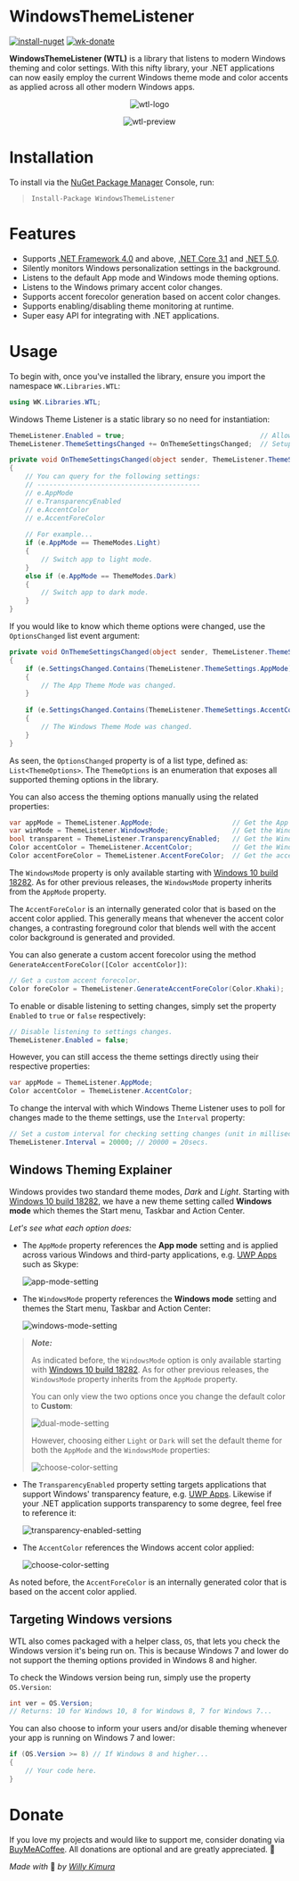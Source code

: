 # WindowsThemeListener
[![install-nuget](https://img.shields.io/badge/Install-NuGet-brightgreen.svg)](https://www.nuget.org/packages/WindowsThemeListener/) [![wk-donate](https://img.shields.io/badge/BuyMeACoffee-Donate-orange.svg)](https://www.buymeacoffee.com/willykimura)

**WindowsThemeListener (WTL)** is a library that listens to modern Windows theming and color settings. With this nifty library, your .NET applications can now easily employ the current Windows theme mode and color accents as applied across all other modern Windows apps.

<div align="center">

![wtl-logo](Assets/Icons/Logo/wtl-logo-variant-lowres.png)

![wtl-preview](Assets/Screenshots/wtl-demo.gif)

</div>

# Installation 

To install via the [NuGet Package Manager](https://www.nuget.org/packages/WindowsThemeListener/) Console, run:

> `Install-Package WindowsThemeListener`

# Features
- Supports [.NET Framework 4.0](https://www.microsoft.com/en-us/download/details.aspx?id=17718) and above, [.NET Core 3.1](https://dotnet.microsoft.com/download/dotnet-core/3.1) and [.NET 5.0](https://dotnet.microsoft.com/download/dotnet/5.0).
- Silently monitors Windows personalization settings in the background.
- Listens to the default App mode and Windows mode theming options.
- Listens to the Windows primary accent color changes.
- Supports accent forecolor generation based on accent color changes.
- Supports enabling/disabling theme monitoring at runtime.
- Super easy API for integrating with .NET applications.

# Usage
To begin with, once you've installed the library, ensure you import the namespace `WK.Libraries.WTL`:

```c#
using WK.Libraries.WTL;
```

Windows Theme Listener is a static library so no need for instantiation:

```c#
ThemeListener.Enabled = true;                                  // Allow listening to settings' changes.
ThemeListener.ThemeSettingsChanged += OnThemeSettingsChanged;  // Setup a settings event listener.

private void OnThemeSettingsChanged(object sender, ThemeListener.ThemeSettingsChangedEventArgs e)
{
    // You can query for the following settings:
    // -----------------------------------------
    // e.AppMode
    // e.TransparencyEnabled
    // e.AccentColor
    // e.AccentForeColor
    
    // For example...
    if (e.AppMode == ThemeModes.Light) 
    {
        // Switch app to light mode.
    }
    else if (e.AppMode == ThemeModes.Dark) 
    {
        // Switch app to dark mode.
    }
}
```

If you would like to know which theme options were changed, use the `OptionsChanged` list event argument:

```c#
private void OnThemeSettingsChanged(object sender, ThemeListener.ThemeSettingsChangedEventArgs e)
{
    if (e.SettingsChanged.Contains(ThemeListener.ThemeSettings.AppMode)) 
    {
        // The App Theme Mode was changed.        
    }
    
    if (e.SettingsChanged.Contains(ThemeListener.ThemeSettings.AccentColor)) 
    {
        // The Windows Theme Mode was changed.
    }
}
```

As seen, the `OptionsChanged` property is of a list type, defined as: `List<ThemeOptions>`. The `ThemeOptions` is an enumeration that exposes all supported theming options in the library.

You can also access the theming options manually using the related properties:

```c#
var appMode = ThemeListener.AppMode;                    // Get the App theme mode.
var winMode = ThemeListener.WindowsMode;                // Get the Windows theme mode.
bool transparent = ThemeListener.TransparencyEnabled;   // Get the Windows transparency.
Color accentColor = ThemeListener.AccentColor;          // Get the Windows accent color.
Color accentForeColor = ThemeListener.AccentForeColor;  // Get the accent forecolor.
```

The `WindowsMode` property is only available starting with [Windows 10 build 18282](https://blogs.windows.com/windows-insider/2018/11/14/announcing-windows-10-insider-preview-build-18282/). As for other previous releases, the `WindowsMode` property inherits from the `AppMode` property.

The `AccentForeColor` is an internally generated color that is based on the accent color applied. This generally means that whenever the accent color changes, a contrasting foreground color that blends well with the accent color background is generated and provided.

You can also generate a custom accent forecolor using the method `GenerateAccentForeColor([Color accentColor])`:

```c#
// Get a custom accent forecolor.
Color foreColor = ThemeListener.GenerateAccentForeColor(Color.Khaki);
```

To enable or disable listening to setting changes, simply set the property `Enabled` to `true` or `false` respectively:

```c#
// Disable listening to settings changes.
ThemeListener.Enabled = false;
```

However, you can still access the theme settings directly using their respective properties:

```c#
var appMode = ThemeListener.AppMode;
Color accentColor = ThemeListener.AccentColor;
```

To change the interval with which Windows Theme Listener uses to poll for changes made to the theme settings, use the `Interval` property:

```c#
// Set a custom interval for checking setting changes (unit in milliseconds).
ThemeListener.Interval = 20000; // 20000 = 20secs.
```

## Windows Theming Explainer

Windows provides two standard theme modes, *Dark* and *Light*. Starting with [Windows 10 build 18282](https://blogs.windows.com/windows-insider/2018/11/14/announcing-windows-10-insider-preview-build-18282/), we have a new theme setting called **Windows mode** which themes the Start menu, Taskbar and Action Center.

*Let's see what each option does:*

- The `AppMode` property references the **App mode** setting and is applied across various Windows and third-party applications, e.g. [UWP Apps](https://docs.microsoft.com/en-us/windows/uwp/get-started/universal-application-platform-guide) such as Skype:

  ![app-mode-setting](Assets/Screenshots/win-app-mode.png)

- The `WindowsMode` property references the **Windows mode** setting and themes the Start menu, Taskbar and Action Center:

  ![windows-mode-setting](Assets/Screenshots/win-windows-mode.png)


> ***Note:***
>
> As indicated before, the `WindowsMode` option is only available starting with [Windows 10 build 18282](https://blogs.windows.com/windows-insider/2018/11/14/announcing-windows-10-insider-preview-build-18282/). As for other previous releases, the `WindowsMode` property inherits from the `AppMode` property. 
>
> You can only view the two options once you change the default color to **Custom**:
>
> ![dual-mode-setting](Assets/Screenshots/win-choose-color.png)
>
> However, choosing either `Light` or `Dark` will set the default theme for both the `AppMode` and  the `WindowsMode` properties:
>
> ![choose-color-setting](Assets/Screenshots/win-default-theme-mode.png)

- The `TransparencyEnabled` property setting targets applications that support Windows' transparency feature, e.g. [UWP Apps](https://docs.microsoft.com/en-us/windows/uwp/get-started/universal-application-platform-guide). Likewise if your .NET application supports transparency to some degree, feel free to reference it:

  ![transparency-enabled-setting](Assets/Screenshots/win-transparency-effects.png)

- The `AccentColor` references the Windows accent color applied:

  ![choose-color-setting](Assets/Screenshots/win-choose-accent-color.png)

As noted before, the `AccentForeColor` is an internally generated color that is based on the accent color applied.

## Targeting Windows versions

WTL also comes packaged with a helper class, `OS`, that lets you check the Windows version it's being run on. This is because Windows 7 and lower do not support the theming options provided in Windows 8 and higher.

To check the Windows version being run, simply use the property `OS.Version`:

```c#
int ver = OS.Version;
// Returns: 10 for Windows 10, 8 for Windows 8, 7 for Windows 7...
```

You can also choose to inform your users and/or disable theming whenever your app is running on Windows 7 and lower:

```c#
if (OS.Version >= 8) // If Windows 8 and higher...
{
    // Your code here.
}
```

# Donate

If you love my projects and would like to support me, consider donating via [BuyMeACoffee](https://www.buymeacoffee.com/willykimura). All donations are optional and are greatly appreciated. 🙏

*Made with* 💛 *by* [*Willy Kimura*]([https://github.com/Willy-Kimura)